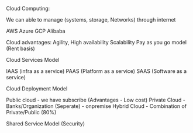 

Cloud Computing:

We can able to manage (systems, storage, Networks) through internet 

AWS
Azure
GCP
Alibaba


Cloud advantages:
Agility,
High availability
Scalability
Pay as you go model (Rent basis)

Cloud Services Model

IAAS (infra as a service) 
PAAS (Platform as a service) 
SAAS (Software as a service)


Cloud Deployment Model

Public cloud - we have subscribe (Advantages - Low cost)
Private Cloud - Banks/Organization (Seperate) - onpremise
Hybrid Cloud - Combination of Private/Public (80%)


Shared Service Model (Security)



